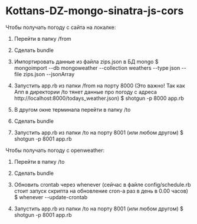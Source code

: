 Kottans-DZ-mongo-sinatra-js-cors
================================

Чтобы получать погоду с сайта на локалке:

1. Перейти в папку /from

2. Сделать bundle

3. Импортировать данные из файла zips.json в БД mongo
$ mongoimport --db mongoweather --collection weathers --type json --file zips.json --jsonArray

4. Запустить app.rb из папки /from на порту 8000 (Это важно! Так как Апп в директории /to тянет данные про погоду с адреса http://localhost:8000/todays_weather.json)
$ shotgun -p 8000 app.rb

5. В другом окне терминала перейти в папку /to

6. Сделать bundle

7. Запустить app.rb из папки /to на порту 8001 (или любом другом)
$ shotgun -p 8001 app.rb


Чтобы получать погоду с openweather:

1. Перейти в папку /to

2. Сделать bundle

3. Обновить crontab через whenever (сейчас в файле config/schedule.rb стоит запуск скрипта на обновление cron-а раз в день в 0.00 часов)
$ whenever --update-crontab

4. Запустить app.rb из папки /to на порту 8001 (или любом другом)
$ shotgun -p 8001 app.rb